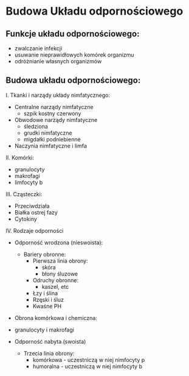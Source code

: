 # Budowa Układu odpornościowego

## Funkcje układu odpornościowego:

- zwalczanie infekcji
- usuwanie nieprawidłowych komórek organizmu
- odróżnianie własnych organizmów

## Budowa układu odpornościowego:

I. Tkanki i narządy układy nimfatycznego:

- Centralne narządy nimfatyczne
    - szpik kostny czerwony
- Obwodowe narządy nimfatyczne
    - śledziona
    - grudki nimfatyczne
    - migdałki podniebienne
- Naczynia nimfatyczne i limfa

II. Komórki:

- granulocyty
- makrofagi
- limfocyty b

III. Cząsteczki:

- Przeciwdziała
- Białka ostrej fazy
- Cytokiny

IV. Rodzaje odporności

- Odporność wrodzona (nieswoista):
    - Bariery obronne:
        - Pierwsza linia obrony:
            - skóra
            - błony śluzowe
        - Odruchy obronne:
            - kaszel, etc
        - Łzy i ślina
        - Rzęski i śluz
        - Kwaśne PH

- Obrona komórkowa i chemiczna:
- granulocyty i makrofagi
 
- Odporność nabyta (swoista)
    - Trzecia linia obrony:
        - komórkowa - uczestniczą w niej nimfocyty p
        - humoralna - uczestniczą w niej nimfocyty b
